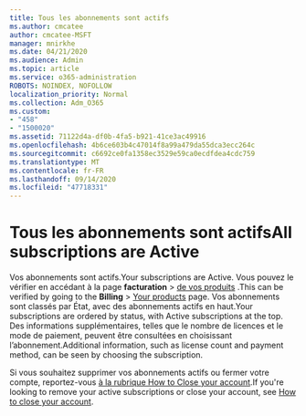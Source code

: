 ```yaml
---
title: Tous les abonnements sont actifs
ms.author: cmcatee
author: cmcatee-MSFT
manager: mnirkhe
ms.date: 04/21/2020
ms.audience: Admin
ms.topic: article
ms.service: o365-administration
ROBOTS: NOINDEX, NOFOLLOW
localization_priority: Normal
ms.collection: Adm_O365
ms.custom:
- "458"
- "1500020"
ms.assetid: 71122d4a-df0b-4fa5-b921-41ce3ac49916
ms.openlocfilehash: 4b6ce603b4c47014f8a99a479da55dca3ecc264c
ms.sourcegitcommit: c6692ce0fa1358ec3529e59ca0ecdfdea4cdc759
ms.translationtype: MT
ms.contentlocale: fr-FR
ms.lasthandoff: 09/14/2020
ms.locfileid: "47718331"
---
```

# <a name="all-subscriptions-are-active"></a><span data-ttu-id="39842-102">Tous les abonnements sont actifs</span><span class="sxs-lookup"><span data-stu-id="39842-102">All subscriptions are Active</span></span>

<span data-ttu-id="39842-103">Vos abonnements sont actifs.</span><span class="sxs-lookup"><span data-stu-id="39842-103">Your subscriptions are Active.</span></span> <span data-ttu-id="39842-104">Vous pouvez le vérifier en accédant à la page **facturation** \> [de vos produits](https://go.microsoft.com/fwlink/p/?linkid=842054) .</span><span class="sxs-lookup"><span data-stu-id="39842-104">This can be verified by going to the **Billing** \> [Your products](https://go.microsoft.com/fwlink/p/?linkid=842054) page.</span></span> <span data-ttu-id="39842-105">Vos abonnements sont classés par État, avec des abonnements actifs en haut.</span><span class="sxs-lookup"><span data-stu-id="39842-105">Your subscriptions are ordered by status, with Active subscriptions at the top.</span></span> <span data-ttu-id="39842-106">Des informations supplémentaires, telles que le nombre de licences et le mode de paiement, peuvent être consultées en choisissant l’abonnement.</span><span class="sxs-lookup"><span data-stu-id="39842-106">Additional information, such as license count and payment method, can be seen by choosing the subscription.</span></span>
  
<span data-ttu-id="39842-107">Si vous souhaitez supprimer vos abonnements actifs ou fermer votre compte, reportez-vous [à la rubrique How to Close your account](https://docs.microsoft.com/microsoft-365/commerce/close-your-account?view=o365-worldwide).</span><span class="sxs-lookup"><span data-stu-id="39842-107">If you're looking to remove your active subscriptions or close your account, see [How to close your account](https://docs.microsoft.com/microsoft-365/commerce/close-your-account?view=o365-worldwide).</span></span>
